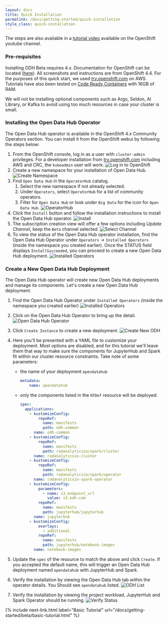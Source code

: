 ```yaml
---
layout: docs
title: Quick Installation
permalink: /docs/getting-started/quick-installation
style_class: quick-installation
---
```

The steps are also available in a <a class="external-link" href="https://www.youtube.com/watch?v=-T6ypF7LoKk&t=2s" target="_blank"><i class="fas fa-external-link-alt"></i>tutorial video</a> available on the OpenShift youtube channel.

### Pre-requisites

Installing ODH Beta requires 4.x. Documentation for OpenShift can be located ([here](https://docs.openshift.com/container-platform/4.4/welcome/index.html)). All screenshots and instructions are from OpenShift 4.4.  For the purposes of this quick start, we used [try.openshift.com](https://try.openshift.com/) on AWS.  Tutorials have also been tested on [Code Ready Containers](https://code-ready.github.io/crc/) with 16GB of RAM.

We will not be installing optional components such as Argo, Seldon, AI Library, or Kafka to avoid using too much resources in case your cluster is small.

### Installing the Open Data Hub Operator

The Open Data Hub operator is available in the OpenShift 4.x Community Operators section. You can install it from the OpenShift webui by following the steps below:

1. From the OpenShift console, log in as a user with `cluster-admin` privileges.  For a developer installation from [try.openshift.com](https://try.openshift.com/) including AWS and CRC, the `kubeadmin` user will work.
![Log in to OpenShift]({{site.baseurl}}/assets/img/pages/docs/quick-installation/login.png "Log in to OpenShift")
1. Create a new namespace for your installation of Open Data Hub.
![Create Namespace]({{site.baseurl}}/assets/img/pages/docs/quick-installation/create-namespace.png "Create Namespace")
1. Find `Open Data Hub` in the `OperatorHub` catalog.
   1. Select the new namespace if not already selected.
   1. Under `Operators`, select `OperatorHub` for a list of community operators.
   1. Filter for `Open Data Hub` or look under `Big Data` for the icon for `Open Data Hub`.
![OperatorHub]({{site.baseurl}}/assets/img/pages/docs/quick-installation/operator-hub.png "OperatorHub")
1. Click the `Install` button and follow the installation instructions to install the Open Data Hub operator.
![Install]({{site.baseurl}}/assets/img/pages/docs/quick-installation/install.png "Install")
1. The subscription creation view will offer a few options including *Update Channel*, keep the `Beta` channel selected.
![Select Channel]({{site.baseurl}}/assets/img/pages/docs/quick-installation/channels.png "Install")
1. To view the status of the Open Data Hub operator installation, find the Open Data Hub Operator under `Operators` -> `Installed Operators` (inside the namespace you created earlier). Once the STATUS field displays `InstallSucceeded`, you can proceed to create a new Open Data Hub deployment.
![Installed Operators]({{site.baseurl}}/assets/img/pages/docs/quick-installation/installed-operators.png "Installed Operators")

### Create a New Open Data Hub Deployment

The Open Data Hub operator will create new Open Data Hub deployments and manage its components.  Let's create a new Open Data Hub deployment.

1. Find the Open Data Hub Operator under `Installed Operators` (inside the namespace you created earlier)
![Installed Operators]({{site.baseurl}}/assets/img/pages/docs/quick-installation/installed-operators.png "Installed Operators")

1. Click on the Open Data Hub Operator to bring up the detail.
![Open Data Hub Operator]({{site.baseurl}}/assets/img/pages/docs/quick-installation/odh-operator.png "Open Data Hub Operator")

1. Click `Create Instance` to create a new deployment.
![Create New ODH]({{site.baseurl}}/assets/img/pages/docs/quick-installation/new-deployment.png "Create New ODH")

1. Here you'll be presented with a YAML file to customize your deployment.  Most options are disabled, and for this tutorial we'll leave them that way to make sure the components for JupyterHub and Spark fit within our cluster resource constraints. Take note of some parameters:
    - the name of your deployment `opendatahub`
      ```yaml
      metadata:
          name: opendatahub
      ```
    - only the components listed in the `KFDef` resource will be deployed:
      ```yaml
      spec:
        applications:
          - kustomizeConfig:
              repoRef:
                name: manifests
                path: odh-common
            name: odh-common
          - kustomizeConfig:
              repoRef:
                name: manifests
                path: radanalyticsio/spark/cluster
            name: radanalyticsio-cluster
          - kustomizeConfig:
              repoRef:
                name: manifests
                path: radanalyticsio/spark/operator
            name: radanalyticsio-spark-operator
          - kustomizeConfig:
              parameters:
                - name: s3_endpoint_url
                  value: s3.odh.com
              repoRef:
                name: manifests
                path: jupyterhub/jupyterhub
            name: jupyterhub
          - kustomizeConfig:
              overlays:
                - additional
              repoRef:
                name: manifests
                path: jupyterhub/notebook-images
            name: notebook-images
      ```

1. Update the `spec` of the resource to match the above and click `Create`.  If you accepted the default name, this will trigger an Open Data Hub deployment named `opendatahub` with JupyterHub and Spark.

1. Verify the installation by viewing the Open Data Hub tab within the operator details.  You Should see `opendatahub` listed.
![ODH List]({{site.baseurl}}/assets/img/pages/docs/quick-installation/odh-list.png "ODH List")

1. Verify the installation by viewing the project workload.  JupyterHub and Spark Operator should be running.
![Verify Status]({{site.baseurl}}/assets/img/pages/docs/quick-installation/verify-install.png "Verify Status")

{% include next-link.html label="Basic Tutorial" url="/docs/getting-started/beta/basic-tutorial.html" %}
